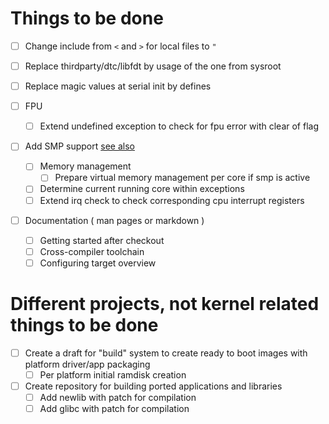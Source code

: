 
# Things to be done

* [ ] Change include from `<` and `>` for local files to `"`

* [ ] Replace thirdparty/dtc/libfdt by usage of the one from sysroot
* [ ] Replace magic values at serial init by defines
* [ ] FPU
  * [ ] Extend undefined exception to check for fpu error with clear of flag
* [ ] Add SMP support [see also](http://infocenter.arm.com/help/index.jsp?topic=/com.arm.doc.dai0425/ch04s07s01.html)
  * [ ] Memory management
    * [ ] Prepare virtual memory management per core if smp is active
  * [ ] Determine current running core within exceptions
  * [ ] Extend irq check to check corresponding cpu interrupt registers
* [ ] Documentation ( man pages or markdown )
  * [ ] Getting started after checkout
  * [ ] Cross-compiler toolchain
  * [ ] Configuring target overview

# Different projects, not kernel related things to be done

* [ ] Create a draft for "build" system to create ready to boot images with platform driver/app packaging
  * [ ] Per platform initial ramdisk creation
* [ ] Create repository for building ported applications and libraries
  * [ ] Add newlib with patch for compilation
  * [ ] Add glibc with patch for compilation

